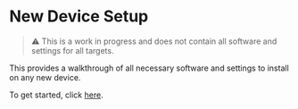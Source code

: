 # New Device Setup

> ⚠️ This is a work in progress and does not contain all software and settings for all targets.

This provides a walkthrough of all necessary software and settings to install on any new device.

To get started, click [here](./environment/).
